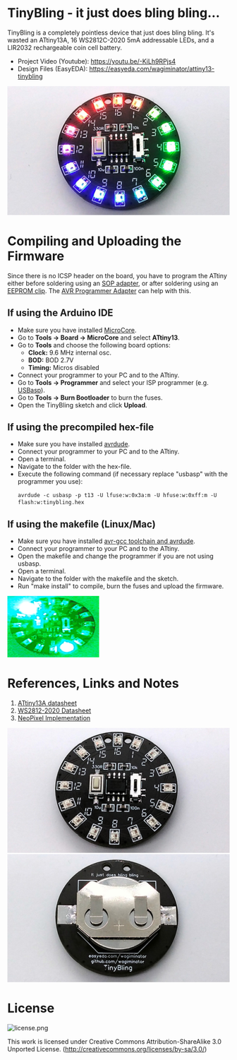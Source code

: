 # TinyBling - it just does bling bling...
TinyBling is a completely pointless device that just does bling bling. It's wasted an ATtiny13A, 16 WS2812C-2020 5mA addressable LEDs, and a LIR2032 rechargeable coin cell battery.

- Project Video (Youtube): https://youtu.be/-KiLh9RPjs4
- Design Files (EasyEDA): https://easyeda.com/wagiminator/attiny13-tinybling

![TinyBling_pic1.jpg](https://raw.githubusercontent.com/wagiminator/ATtiny13-TinyBling/main/documentation/TinyBling_pic1.jpg)

# Compiling and Uploading the Firmware
Since there is no ICSP header on the board, you have to program the ATtiny either before soldering using an [SOP adapter](https://aliexpress.com/wholesale?SearchText=sop-8+150mil+adapter), or after soldering using an [EEPROM clip](https://aliexpress.com/wholesale?SearchText=sop8+eeprom+programming+clip). The [AVR Programmer Adapter](https://github.com/wagiminator/AVR-Programmer/tree/master/AVR_Programmer_Adapter) can help with this.

## If using the Arduino IDE
- Make sure you have installed [MicroCore](https://github.com/MCUdude/MicroCore).
- Go to **Tools -> Board -> MicroCore** and select **ATtiny13**.
- Go to **Tools** and choose the following board options:
  - **Clock:**  9.6 MHz internal osc.
  - **BOD:**    BOD 2.7V
  - **Timing:** Micros disabled
- Connect your programmer to your PC and to the ATtiny.
- Go to **Tools -> Programmer** and select your ISP programmer (e.g. [USBasp](https://aliexpress.com/wholesale?SearchText=usbasp)).
- Go to **Tools -> Burn Bootloader** to burn the fuses.
- Open the TinyBling sketch and click **Upload**.

## If using the precompiled hex-file
- Make sure you have installed [avrdude](https://learn.adafruit.com/usbtinyisp/avrdude).
- Connect your programmer to your PC and to the ATtiny.
- Open a terminal.
- Navigate to the folder with the hex-file.
- Execute the following command (if necessary replace "usbasp" with the programmer you use):
  ```
  avrdude -c usbasp -p t13 -U lfuse:w:0x3a:m -U hfuse:w:0xff:m -U flash:w:tinybling.hex
  ```

## If using the makefile (Linux/Mac)
- Make sure you have installed [avr-gcc toolchain and avrdude](http://maxembedded.com/2015/06/setting-up-avr-gcc-toolchain-on-linux-and-mac-os-x/).
- Connect your programmer to your PC and to the ATtiny.
- Open the makefile and change the programmer if you are not using usbasp.
- Open a terminal.
- Navigate to the folder with the makefile and the sketch.
- Run "make install" to compile, burn the fuses and upload the firmware.

![TinyBling_pic4.gif](https://raw.githubusercontent.com/wagiminator/ATtiny13-TinyBling/main/documentation/TinyBling_pic4.gif)

# References, Links and Notes
1. [ATtiny13A datasheet](http://ww1.microchip.com/downloads/en/DeviceDoc/doc8126.pdf)
2. [WS2812-2020 Datasheet](https://www.led-stuebchen.de/download/WS2812-2020_V1.1_EN.pdf)
3. [NeoPixel Implementation](https://github.com/wagiminator/ATtiny13-NeoController)

![TinyBling_pic2.jpg](https://raw.githubusercontent.com/wagiminator/ATtiny13-TinyBling/main/documentation/TinyBling_pic2.jpg)
![TinyBling_pic3.jpg](https://raw.githubusercontent.com/wagiminator/ATtiny13-TinyBling/main/documentation/TinyBling_pic3.jpg)

# License
![license.png](https://i.creativecommons.org/l/by-sa/3.0/88x31.png)

This work is licensed under Creative Commons Attribution-ShareAlike 3.0 Unported License. 
(http://creativecommons.org/licenses/by-sa/3.0/)
